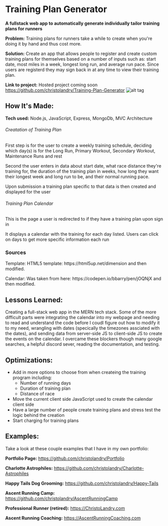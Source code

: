 # Training Plan Generator
**A fullstack web app to automatically generate individually tailor training plans for runners**

**Problem:** 
Training plans for runners take a while to create when you're doing it by hand and thus cost more.

**Solution:**
Create an app that allows people to register and create custom training plans for themselves based on a number of inputs such as: start date, most miles in a week, longest long run, and average run pace.  Since users are registerd they may sign back in at any time to view their training plan.

**Link to project:** Hosted project coming soon
https://github.com/christolandry/Training-Plan-Generator
![alt tag](trainingPlanGenerator.gif)

## How It's Made:

**Tech used:** Node.js, JavaScript, Express, MongoDb, MVC Architecture

<h6>Creatation of Training Plan</h6>
<p>First step is for the user to create a weekly training schedule, deciding which day(s) is for the Long Run, Primary Workout, Secondary Workout, Maintenance Runs and rest</p>
<p>Second the user enters in data about start date, what race distance they're training for, the duration of the training plan in weeks, how long they want their longest week and long run to be, and their normal running pace.</p>
<p>Upon submission a training plan specific to that data is then created and displayed for the user</p>
<h6>Training Plan Calendar</h6>
<p>This is the page a user is redirected to if they have a training plan upon sign in</p>
<p>It displays a calendar with the training for each day listed.  Users can click on days to get more specific information each run</p>

### Sources
<p>Template: HTML5 template: https://html5up.net/dimension and then modified.</p>
<p>Calendar: Was taken from here: https://codepen.io/bbarry/pen/jOQNjX and then modified.</p>

## Lessons Learned:

Creating a full-stack web app in the MERN tech stack.  Some of the more difficult parts were integrating the calendar into my webpage and needing to read and understand the code before I coudl figure out how to modify it to my need, wrangling with dates (specically the timezones assciated with the dates), and sending data from server-side JS to client-side JS to create the events on the calendar. I overcame these blockers though many google searches, a helpful discord sever, reading the documentation, and testing.

## Optimizations:
<ul>
  <li>Add in more options to choose from when createing the training program including:
    <ul>
        <li>Number of running days</li>
        <li>Duration of training plan</li>
        <li>Distance of race</li>
    </ul>
  </li>
  <li>Move the current client side JavaScript used to create the calendar client side</li>
  <li>Have a large number of people create training plans and stress test the logic behind the creation</li>
  <li>Start charging for training plans</li>
</ul>

## Examples:
Take a look at these couple examples that I have in my own portfolio:

**Portfolio Page:** https://github.com/christolandry/Portfolio

**Charlotte Astrophiles:** https://github.com/christolandry/Charlotte-Astrophiles

**Happy Tails Dog Grooming:** https://github.com/christolandry/Happy-Tails

**Ascent Running Camp:** https://github.com/christolandry/AscentRunningCamp

**Professional Runner (retired):** https://ChristoLandry.com

**Ascent Running Coaching:** https://AscentRunningCoaching.com
